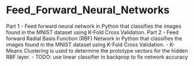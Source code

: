 # Feed_Forward_Neural_Networks
Part 1 - Feed forward neural network in Python that classifies the images found in the MNIST dataset using K-Fold Cross Validation. 
Part 2 - Feed forward Radial Basis Function (RBF) Network in Python that classifies the images found in the MNIST dataset using K-Fold Cross Validation.
       - K-Means Clustering is used to determine the prototype vectors for the hidden RBF layer.
       - TODO: use linear classifier in backprop to fix network accuracy
